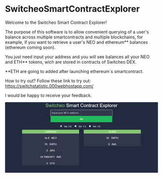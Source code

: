 # SwitcheoSmartContractExplorer

Welcome to the Switcheo Smart Contract Explorer!

The purpose of this software is to allow convenient querying of a user's balance across multiple smartcontracts and multiple blockchains, for example, if you want to retrieve a user's NEO and ethereum** balances (ethereum coming soon).

You just need input your address and you will see balances all your NEO and ETH** tokens, wich are stored in contracts of Switcheo DEX.

**ETH are going to added after launching ethereum`s smartcontract.

How to try out? Follow these link to try out: https://switchstatistic.000webhostapp.com/

I would be happy to receive your feedback.

![ScreenShort](https://raw.githubusercontent.com/alekcangp/SwitcheoSmartContractExplorer/master/img.jpg)
